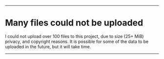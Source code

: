 ***

# Many files could not be uploaded

I could not upload over 100 files to this project, due to size (25+ MiB) privacy, and copyright reasons. It is possible for some of the data to be uploaded in the future, but it will take time.

***
